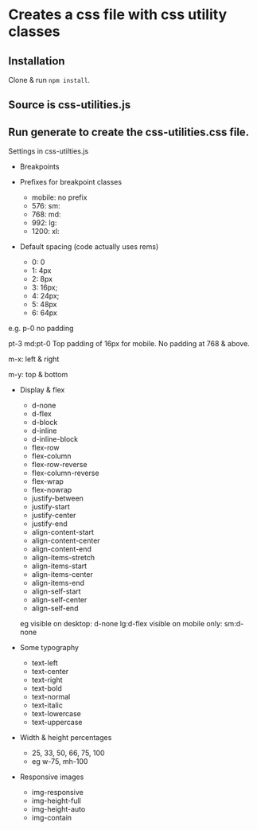 # Creates a css file with css utility classes

## Installation
Clone & run `npm install`.

## Source is css-utilities.js

## Run generate to create the css-utilities.css file.

Settings in css-utilties.js

* Breakpoints
* Prefixes for breakpoint classes
    * mobile: no prefix
    * 576: sm:
    * 768: md:
    * 992: lg:
    * 1200: xl:

* Default spacing (code actually uses rems)
    * 0: 0
    * 1: 4px
    * 2: 8px
    * 3: 16px;
    * 4: 24px;
    * 5: 48px
    * 6: 64px
    
e.g. p-0 no padding

pt-3 md:pt-0  Top padding of 16px for mobile. No padding at 768 & above.

m-x: left & right

m-y: top & bottom 

* Display & flex
  * d-none 
  * d-flex 
  * d-block 
  * d-inline 
  * d-inline-block 
  * flex-row 
  * flex-column 
  * flex-row-reverse 
  * flex-column-reverse 
  * flex-wrap 
  * flex-nowrap 
  * justify-between 
  * justify-start 
  * justify-center 
  * justify-end 
  * align-content-start 
  * align-content-center 
  * align-content-end 
  * align-items-stretch 
  * align-items-start 
  * align-items-center 
  * align-items-end 
  * align-self-start 
  * align-self-center 
  * align-self-end 

  eg 
  visible on desktop: d-none lg:d-flex
  visible on mobile only: sm:d-none

* Some typography
    * text-left
    * text-center
    * text-right
    * text-bold
    * text-normal
    * text-italic
    * text-lowercase
    * text-uppercase

* Width & height percentages
    * 25, 33, 50, 66, 75, 100
    * eg w-75, mh-100

* Responsive images    
    * img-responsive 
    * img-height-full 
    * img-height-auto 
    * img-contain 
